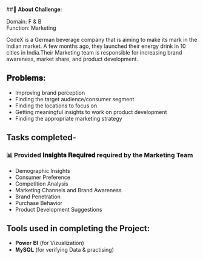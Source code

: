##📝 𝐀𝐛𝐨𝐮𝐭 𝐂𝐡𝐚𝐥𝐥𝐞𝐧𝐠𝐞:

Domain: F & B   
Function: Marketing

CodeX is a German beverage company that is aiming to make its mark in the Indian market.
A few months ago, they launched their energy drink in 10 cities in India.Their Marketing
team is responsible for increasing brand awareness, market share, and product development.

## 𝐏𝐫𝐨𝐛𝐥𝐞𝐦𝐬:
-  Improving brand perception
-  Finding the target audience/consumer segment
-  Finding the locations to focus on
-  Getting meaningful insights to work on product development
-  Finding the appropriate marketing strategy

## Tasks completed-

### 📊 Provided 𝐈𝐧𝐬𝐢𝐠𝐡𝐭𝐬 𝐑𝐞𝐪𝐮𝐢𝐫𝐞𝐝 required by the Marketing Team
- Demographic Insights
- Consumer Preference
- Competition Analysis
- Marketing Channels and Brand Awareness
- Brand Penetration
- Purchase Behavior
- Product Development Suggestions

## Tools used in completing the Project:
-  𝐏𝐨𝐰𝐞𝐫 𝐁𝐈 (for Vizualization)
-  𝐌𝐲𝐒𝐐𝐋 (for verifying Data & practising)
